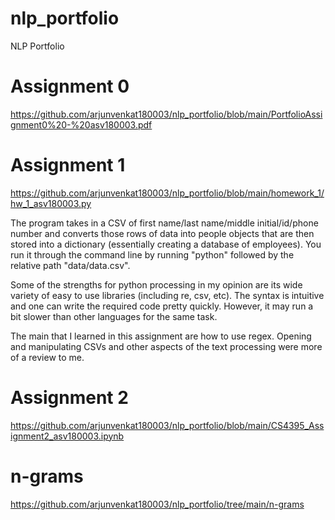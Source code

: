 # nlp_portfolio
NLP Portfolio

# Assignment 0

https://github.com/arjunvenkat180003/nlp_portfolio/blob/main/PortfolioAssignment0%20-%20asv180003.pdf

# Assignment 1

https://github.com/arjunvenkat180003/nlp_portfolio/blob/main/homework_1/hw_1_asv180003.py

The program takes in a CSV of first name/last name/middle initial/id/phone number and converts those rows of data into people objects that are then stored into a dictionary (essentially creating a database of employees). You run it through the command line by running "python" followed by the relative path "data/data.csv". 

Some of the strengths for python processing in my opinion are its wide variety of easy to use libraries (including re, csv, etc). The syntax is intuitive and one can write the required code pretty quickly. However, it may run a bit slower than other languages for the same task. 

The main that I learned in this assignment are how to use regex. Opening and manipulating CSVs and other aspects of the text processing were more of a review to me. 

# Assignment 2

https://github.com/arjunvenkat180003/nlp_portfolio/blob/main/CS4395_Assignment2_asv180003.ipynb

# n-grams 

https://github.com/arjunvenkat180003/nlp_portfolio/tree/main/n-grams
